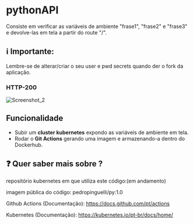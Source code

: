 ## <h1>pythonAPI</h1>

Consiste em verificar as variáveis de ambiente "frase1", "frase2" e "frase3" e devolve-las em tela a partir do route "/".
## ℹ️ Importante:
Lembre-se de alterar/criar o seu user e pwd secrets quando der o fork da aplicação.


<h3>HTTP-200</h3>

![Screenshot_2](https://github.com/pedborges/pythonAPI/assets/110577886/6ed65c86-0d25-4e5e-a685-6e4d8544d454)


## Funcionalidade
- Subir um **cluster kubernetes** expondo as variáveis de ambiente em tela.
- Rodar o **Git Actions** gerando uma imagem e armazenando-a dentro do Dockerhub.


## ❓ Quer saber mais sobre ?
repositório kubernetes em que utiliza este código:(em andamento)<br>


imagem pública do código: pedropinguelli/py:1.0<br>


Github Actions (Documentação): https://docs.github.com/pt/actions<br>


Kubernetes (Documentação): https://kubernetes.io/pt-br/docs/home/<br>


